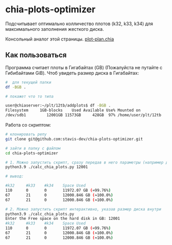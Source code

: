 # chia-plots-optimizer

Подсчитывает оптимально колличество плотов (k32, k33, k34) для максимального заполнения жесткого диска.

Консольный аналог этой страницы.
[plot-plan.chia](https://plot-plan.chia.foxypool.io/)

## Как пользоваться

Программа считает плоты в Гигабайтах (GB) (Пожалуйста не путайте с Гибибайтами GiB).
Чтоб увидеть размер диска в Гигабайтах:

```bash
#  для текущей папки
df -BGB .

# покажет что то типа

user@chiaserver:~/plt/12tb/addplots$ df -BGB .
Filesystem     1GB-blocks    Used Available Use% Mounted on
/dev/sdb1         12001GB 11573GB     428GB  97% /home/user/plt/12tb
```

Работа со скриптом:

```bash
# клонировать репу
git clone git@github.com:stavis-dev/chia-plots-optimizer.git

# зайти в папку с файлом
cd chia-plots-optimizer

# 1. Можно запустить скрипт, сразу передав в него параметры (например для размера 12001GB)
python3.9 ./calc_chia_plots.py 12001

# вывод:

#k32     #k33    #k34    Space Used 
110      0       0       11972.07 GB (≈99.76%) 
67       21      0       12000.846 GB (≈100.0%) 
67       21      0       12000.846 GB (≈100.0%)

# 2. Можно запустить скрипт интерактивно, указав размер диска внутри
python3.9 ./calc_chia_plots.py
Enter the Free space on the hard disk in GB: 12001
#k32     #k33    #k34    Space Used 
110      0       0       11972.07 GB (≈99.76%) 
67       21      0       12000.846 GB (≈100.0%) 
67       21      0       12000.846 GB (≈100.0%) 
```